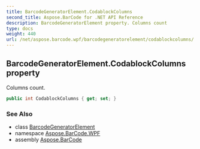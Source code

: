 ```yaml
---
title: BarcodeGeneratorElement.CodablockColumns
second_title: Aspose.BarCode for .NET API Reference
description: BarcodeGeneratorElement property. Columns count
type: docs
weight: 440
url: /net/aspose.barcode.wpf/barcodegeneratorelement/codablockcolumns/
---
```

## BarcodeGeneratorElement.CodablockColumns property

Columns count.

```csharp
public int CodablockColumns { get; set; }
```

### See Also

* class [BarcodeGeneratorElement](../)
* namespace [Aspose.BarCode.WPF](../../../aspose.barcode.wpf/)
* assembly [Aspose.BarCode](../../../)


